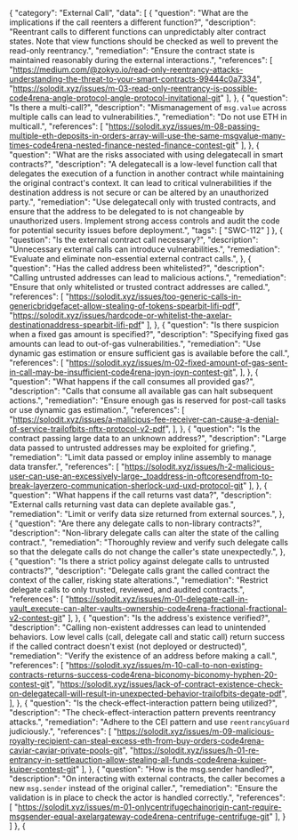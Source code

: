{
        "category": "External Call",
        "data": [
            {
                "question": "What are the implications if the call reenters a different function?",
                "description": "Reentrant calls to different functions can unpredictably alter contract states. Note that view functions should be checked as well to prevent the read-only reentrancy.",
                "remediation": "Ensure the contract state is maintained reasonably during the external interactions.",
                "references": [
                    "https://medium.com/@zokyo.io/read-only-reentrancy-attacks-understanding-the-threat-to-your-smart-contracts-99444c0a7334",
                    "https://solodit.xyz/issues/m-03-read-only-reentrancy-is-possible-code4rena-angle-protocol-angle-protocol-invitational-git"
                ],
            },
            {
                "question": "Is there a multi-call?",
                "description": "Mismanagement of `msg.value` across multiple calls can lead to vulnerabilities.",
                "remediation": "Do not use ETH in multicall.",
                "references": [
                    "https://solodit.xyz/issues/m-08-passing-multiple-eth-deposits-in-orders-array-will-use-the-same-msgvalue-many-times-code4rena-nested-finance-nested-finance-contest-git"
                ],
            },
            {
                "question": "What are the risks associated with using delegatecall in smart contracts?",
                "description": "A delegatecall is a low-level function call that delegates the execution of a function in another contract while maintaining the original contract's context. It can lead to critical vulnerabilities if the destination address is not secure or can be altered by an unauthorized party.",
                "remediation": "Use delegatecall only with trusted contracts, and ensure that the address to be delegated to is not changeable by unauthorized users. Implement strong access controls and audit the code for potential security issues before deployment.",
                "tags": [
                    "SWC-112"
                ]
            },
            {
                "question": "Is the external contract call necessary?",
                "description": "Unnecessary external calls can introduce vulnerabilities.",
                "remediation": "Evaluate and eliminate non-essential external contract calls.",
            },
            {
                "question": "Has the called address been whitelisted?",
                "description": "Calling untrusted addresses can lead to malicious actions.",
                "remediation": "Ensure that only whitelisted or trusted contract addresses are called.",
                "references": [
                    "https://solodit.xyz/issues/too-generic-calls-in-genericbridgefacet-allow-stealing-of-tokens-spearbit-lifi-pdf",
                    "https://solodit.xyz/issues/hardcode-or-whitelist-the-axelar-destinationaddress-spearbit-lifi-pdf"
                ],
            },
            {
                "question": "Is there suspicion when a fixed gas amount is specified?",
                "description": "Specifying fixed gas amounts can lead to out-of-gas vulnerabilities.",
                "remediation": "Use dynamic gas estimation or ensure sufficient gas is available before the call.",
                "references": [
                    "https://solodit.xyz/issues/m-02-fixed-amount-of-gas-sent-in-call-may-be-insufficient-code4rena-joyn-joyn-contest-git",
                ],
            },
            {
                "question": "What happens if the call consumes all provided gas?",
                "description": "Calls that consume all available gas can halt subsequent actions.",
                "remediation": "Ensure enough gas is reserved for post-call tasks or use dynamic gas estimation.",
                "references": [
                    "https://solodit.xyz/issues/a-malicious-fee-receiver-can-cause-a-denial-of-service-trailofbits-nftx-protocol-v2-pdf",
                ],
            },
            {
                "question": "Is the contract passing large data to an unknown address?",
                "description": "Large data passed to untrusted addresses may be exploited for griefing.",
                "remediation": "Limit data passed or employ inline assembly to manage data transfer.",
                "references": [
                    "https://solodit.xyz/issues/h-2-malicious-user-can-use-an-excessively-large-_toaddress-in-oftcoresendfrom-to-break-layerzero-communication-sherlock-uxd-uxd-protocol-git"
                ],
            },
            {
                "question": "What happens if the call returns vast data?",
                "description": "External calls returning vast data can deplete available gas.",
                "remediation": "Limit or verify data size returned from external sources.",
            },
            {
                "question": "Are there any delegate calls to non-library contracts?",
                "description": "Non-library delegate calls can alter the state of the calling contract.",
                "remediation": "Thoroughly review and verify such delegate calls so that the delegate calls do not change the caller's state unexpectedly.",
            },
            {
                "question": "Is there a strict policy against delegate calls to untrusted contracts?",
                "description": "Delegate calls grant the called contract the context of the caller, risking state alterations.",
                "remediation": "Restrict delegate calls to only trusted, reviewed, and audited contracts.",
                "references": [
                    "https://solodit.xyz/issues/m-01-delegate-call-in-vault_execute-can-alter-vaults-ownership-code4rena-fractional-fractional-v2-contest-git"
                ],
            },
            {
                "question": "Is the address's existence verified?",
                "description": "Calling non-existent addresses can lead to unintended behaviors. Low level calls (call, delegate call and static call) return success if the called contract doesn't exist (not deployed or destructed)",
                "remediation": "Verify the existence of an address before making a call.",
                "references": [
                    "https://solodit.xyz/issues/m-10-call-to-non-existing-contracts-returns-success-code4rena-biconomy-biconomy-hyphen-20-contest-git",
                    "https://solodit.xyz/issues/lack-of-contract-existence-check-on-delegatecall-will-result-in-unexpected-behavior-trailofbits-degate-pdf",
                ],
            },
            {
                "question": "Is the check-effect-interaction pattern being utilized?",
                "description": "The check-effect-interaction pattern prevents reentrancy attacks.",
                "remediation": "Adhere to the CEI pattern and use `reentrancyGuard` judiciously.",
                "references": [
                    "https://solodit.xyz/issues/m-09-malicious-royalty-recipient-can-steal-excess-eth-from-buy-orders-code4rena-caviar-caviar-private-pools-git",
                    "https://solodit.xyz/issues/h-01-re-entrancy-in-settleauction-allow-stealing-all-funds-code4rena-kuiper-kuiper-contest-git"
                ],
            },
            {
                "question": "How is the msg.sender handled?",
                "description": "On interacting with external contracts, the caller becomes a new `msg.sender` instead of the original caller.",
                "remediation": "Ensure the validation is in place to check the actor is handled correctly.",
                "references": [
                    "https://solodit.xyz/issues/m-01-onlycentrifugechainorigin-cant-require-msgsender-equal-axelargateway-code4rena-centrifuge-centrifuge-git"
                ],
            }
        ]
    },
    {